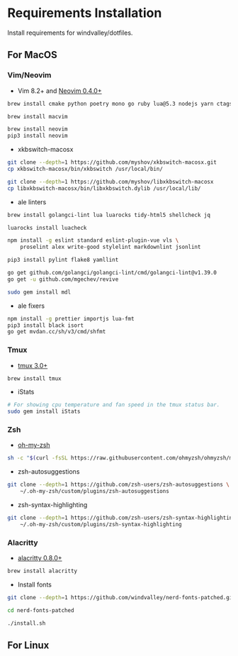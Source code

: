 # Requirements Installation

Install requirements for windvalley/dotfiles.

## For MacOS

### Vim/Neovim

- Vim 8.2+ and [Neovim 0.4.0+](https://github.com/neovim/neovim)

```bash
brew install cmake python poetry mono go ruby lua@5.3 nodejs yarn ctags rg

brew install macvim

brew install neovim
pip3 install neovim
```

- xkbswitch-macosx

```bash
git clone --depth=1 https://github.com/myshov/xkbswitch-macosx.git
cp xkbswitch-macosx/bin/xkbswitch /usr/local/bin/

git clone --depth=1 https://github.com/myshov/libxkbswitch-macosx
cp libxkbswitch-macosx/bin/libxkbswitch.dylib /usr/local/lib/
```

- ale linters

```bash
brew install golangci-lint lua luarocks tidy-html5 shellcheck jq

luarocks install luacheck

npm install -g eslint standard eslint-plugin-vue vls \
    proselint alex write-good stylelint markdownlint jsonlint

pip3 install pylint flake8 yamllint

go get github.com/golangci/golangci-lint/cmd/golangci-lint@v1.39.0
go get -u github.com/mgechev/revive

sudo gem install mdl
```

- ale fixers

```bash
npm install -g prettier importjs lua-fmt
pip3 install black isort
go get mvdan.cc/sh/v3/cmd/shfmt
```

### Tmux

- [tmux 3.0+](https://github.com/tmux/tmux)

```bash
brew install tmux
```

- iStats

```bash
# For showing cpu temperature and fan speed in the tmux status bar.
sudo gem install iStats
```

### Zsh

- [oh-my-zsh](https://github.com/ohmyzsh/ohmyzsh)

```bash
sh -c "$(curl -fsSL https://raw.githubusercontent.com/ohmyzsh/ohmyzsh/master/tools/install.sh)"
```

- zsh-autosuggestions

```bash
git clone --depth=1 https://github.com/zsh-users/zsh-autosuggestions \
    ~/.oh-my-zsh/custom/plugins/zsh-autosuggestions
```

- zsh-syntax-highlighting

```bash
git clone --depth=1 https://github.com/zsh-users/zsh-syntax-highlighting.git \
    ~/.oh-my-zsh/custom/plugins/zsh-syntax-highlighting
```

### Alacritty

- [alacritty 0.8.0+](https://github.com/alacritty/alacritty)

```bash
brew install alacritty
```

- Install fonts

```bash
git clone --depth=1 https://github.com/windvalley/nerd-fonts-patched.git

cd nerd-fonts-patched

./install.sh
```

## For Linux
